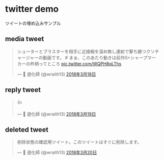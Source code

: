 # twitter demo

ツイートの埋め込みサンプル

## media tweet

<blockquote class="twitter-tweet" data-lang="ja"><p lang="ja" dir="ltr">シューターとブラスターを相手に近接戦を溜め無し連射で撃ち勝つクソチャージャーの動画です。 # まぁ、このあたり動きは前作S+シャープマーカーの杵柄ってところ <a href="https://t.co/WQPH8qLThs">pic.twitter.com/WQPH8qLThs</a></p>&mdash; 👻 道化師 (@wraith13) <a href="https://twitter.com/wraith13/status/975405354258374657?ref_src=twsrc%5Etfw">2018年3月18日</a></blockquote>

## reply tweet

<blockquote class="twitter-tweet" data-lang="ja"><p lang="und" dir="ltr">👍</p>&mdash; 👻 道化師 (@wraith13) <a href="https://twitter.com/wraith13/status/975642546364993537?ref_src=twsrc%5Etfw">2018年3月19日</a></blockquote>

## deleted tweet

<blockquote class="twitter-tweet" data-lang="ja"><p lang="ja" dir="ltr">削除状態の確認用ツイート。このツイートはすぐに削除します。</p>&mdash; 👻 道化師 (@wraith13) <a href="https://twitter.com/wraith13/status/976085037358620672?ref_src=twsrc%5Etfw">2018年3月20日</a></blockquote>
